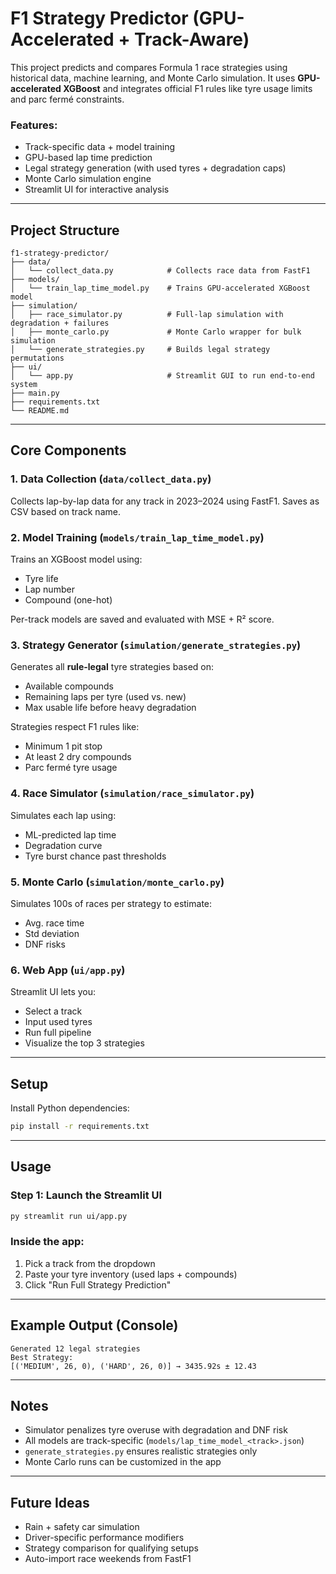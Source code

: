 # F1 Strategy Predictor (GPU-Accelerated + Track-Aware)

This project predicts and compares Formula 1 race strategies using historical data, machine learning, and Monte Carlo simulation. It uses **GPU-accelerated XGBoost** and integrates official F1 rules like tyre usage limits and parc fermé constraints.

### Features:
- Track-specific data + model training
- GPU-based lap time prediction
- Legal strategy generation (with used tyres + degradation caps)
- Monte Carlo simulation engine
- Streamlit UI for interactive analysis

---

## Project Structure

```
f1-strategy-predictor/
├── data/
│   └── collect_data.py            # Collects race data from FastF1
├── models/
│   └── train_lap_time_model.py    # Trains GPU-accelerated XGBoost model
├── simulation/
│   ├── race_simulator.py          # Full-lap simulation with degradation + failures
│   ├── monte_carlo.py             # Monte Carlo wrapper for bulk simulation
│   └── generate_strategies.py     # Builds legal strategy permutations
├── ui/
│   └── app.py                     # Streamlit GUI to run end-to-end system
├── main.py
├── requirements.txt
└── README.md
```

---

## Core Components

### 1. Data Collection (`data/collect_data.py`)
Collects lap-by-lap data for any track in 2023–2024 using FastF1. Saves as CSV based on track name.

### 2. Model Training (`models/train_lap_time_model.py`)
Trains an XGBoost model using:
- Tyre life
- Lap number
- Compound (one-hot)

Per-track models are saved and evaluated with MSE + R² score.

### 3. Strategy Generator (`simulation/generate_strategies.py`)
Generates all **rule-legal** tyre strategies based on:
- Available compounds
- Remaining laps per tyre (used vs. new)
- Max usable life before heavy degradation

Strategies respect F1 rules like:
- Minimum 1 pit stop
- At least 2 dry compounds
- Parc fermé tyre usage

### 4. Race Simulator (`simulation/race_simulator.py`)
Simulates each lap using:
- ML-predicted lap time
- Degradation curve
- Tyre burst chance past thresholds

### 5. Monte Carlo (`simulation/monte_carlo.py`)
Simulates 100s of races per strategy to estimate:
- Avg. race time
- Std deviation
- DNF risks

### 6. Web App (`ui/app.py`)
Streamlit UI lets you:
- Select a track
- Input used tyres
- Run full pipeline
- Visualize the top 3 strategies

---

## Setup

Install Python dependencies:
```bash
pip install -r requirements.txt
```

---

## Usage

### Step 1: Launch the Streamlit UI
```bash
py streamlit run ui/app.py
```

### Inside the app:
1. Pick a track from the dropdown
2. Paste your tyre inventory (used laps + compounds)
3. Click "Run Full Strategy Prediction"

---

## Example Output (Console)

```
Generated 12 legal strategies
Best Strategy:
[('MEDIUM', 26, 0), ('HARD', 26, 0)] → 3435.92s ± 12.43
```

---

## Notes

- Simulator penalizes tyre overuse with degradation and DNF risk
- All models are track-specific (`models/lap_time_model_<track>.json`)
- `generate_strategies.py` ensures realistic strategies only
- Monte Carlo runs can be customized in the app

---

## Future Ideas

- Rain + safety car simulation
- Driver-specific performance modifiers
- Strategy comparison for qualifying setups
- Auto-import race weekends from FastF1
